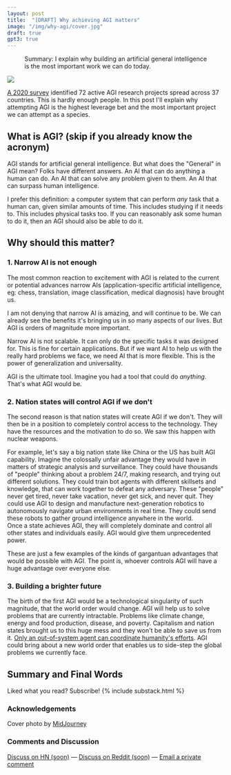 ```yaml
---
layout: post
title:  "[DRAFT] Why achieving AGI matters"
image: "/img/why-agi/cover.jpg"
draft: true
gpt3: true
---
```

<figure>
  <figcaption style="text-align: left">
  Summary: I explain why building an artificial general intelligence is the most important work we can do today. 
  </figcaption>
</figure>
<img class="cover rounded" src="{{ page.image }}">

[A 2020 survey](https://gcrinstitute.org/papers/055_agi-2020.pdf) identified 72 active AGI research projects spread across 37 countries. This is hardly enough people. In this post I'll explain why attempting AGI is the highest leverage bet and the most important project we can attempt as a species.

## What is AGI? (skip if you already know the acronym)

AGI stands for artificial general intelligence. But what does the "General" in AGI mean? Folks have different answers. An AI that can do anything a human can do. An AI that can solve any problem given to them. An AI that can surpass human intelligence. 

I prefer this definition: a computer system that can perform *any* task that a human can, given similar amounts of time. This includes studying if it needs to. This includes physical tasks too. If you can reasonably ask some human to do it, then an AGI should also be able to do it.

## Why should this matter? 

### 1. Narrow AI is not enough
The most common reaction to excitement with AGI is related to the current or potential advances narrow AIs (application-specific artificial intelligence, eg: chess, translation, image classification, medical diagnosis) have brought us.  

I am not denying that narrow AI is amazing, and will continue to be. We can already see the benefits it's bringing us in so many aspects of our lives. But AGI is orders of magnitude more important.  

Narrow AI is not scalable. It can only do the specific tasks it was designed for. This is fine for certain applications. But if we want AI to help us with the really hard problems we face, we need AI that is more flexible. This is the power of generalization and universality.  

AGI is the ultimate tool. Imagine you had a tool that could do *anything*. That's what AGI would be.  


### 2. Nation states will control AGI if we don't  
The second reason is that nation states will create AGI if we don't. They will then be in a position to completely control access to the technology. They have the resources and the motivation to do so. We saw this happen with nuclear weapons.  

For example, let's say a big nation state like China or the US has built AGI capability. Imagine the colossally unfair advantage they would have in matters of strategic analysis and surveillance. They could have thousands of "people" thinking about a problem 24/7, making research, and trying out different solutions. They could train bot agents with different skillsets and knowledge, that can work together to defeat any adversary. These "people" never get tired, never take vacation, never get sick, and never quit. They could use AGI to design and manufacture next-generation robotics to autonomously navigate urban environments in real time. They could send these robots to gather ground intelligence anywhere in the world.  
Once a state achieves AGI, they will completely dominate and control all other states and individuals easily. AGI would give them unprecedented power.   

These are just a few examples of the kinds of gargantuan advantages that would be possible with AGI. The point is, whoever controls AGI will have a huge advantage over everyone else.  

### 3. Building a brighter future
The birth of the first AGI would be a technological singularity of such magnitude, that the world order would change. AGI will help us to solve problems that are currently intractable. Problems like climate change, energy and food production, disease, and poverty. Capitalism and nation states brought us to this huge mess and they won't be able to save us from it. [Only an out-of-system agent can coordinate humanity's efforts](https://slatestarcodex.com/2014/07/30/meditations-on-moloch/). AGI could bring about a new world order that enables us to side-step the global problems we currently face.  



## Summary and Final Words 

Liked what you read? Subscribe!
{% include substack.html %}

### Acknowledgements
Cover photo by <a href="https://www.midjourney.com/">MidJourney</a>
  
### Comments and Discussion
[Discuss on HN (soon)]() — [Discuss on Reddit (soon)]() — [Email a private comment](mailto:naming@maraoz.com)


